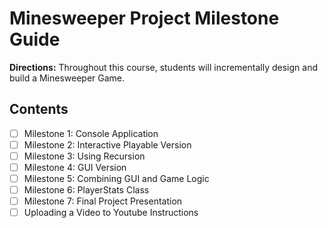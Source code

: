 # Minesweeper Project Milestone Guide

**Directions:** Throughout this course, students will incrementally design and build a Minesweeper Game.

## Contents

- [ ] Milestone 1: Console Application
- [ ] Milestone 2: Interactive Playable Version
- [ ] Milestone 3: Using Recursion
- [ ] Milestone 4: GUI Version
- [ ] Milestone 5: Combining GUI and Game Logic
- [ ] Milestone 6: PlayerStats Class
- [ ] Milestone 7: Final Project Presentation
- [ ] Uploading a Video to Youtube Instructions
